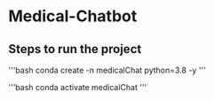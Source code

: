 # Medical-Chatbot

## Steps to run the project

'''bash
conda create -n medicalChat python=3.8 -y
'''

'''bash
conda activate medicalChat
'''

